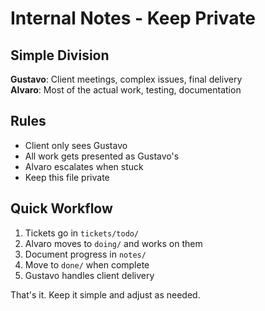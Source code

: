 # Internal Notes - Keep Private

## Simple Division

**Gustavo**: Client meetings, complex issues, final delivery  
**Alvaro**: Most of the actual work, testing, documentation

## Rules

- Client only sees Gustavo
- All work gets presented as Gustavo's
- Alvaro escalates when stuck
- Keep this file private

## Quick Workflow

1. Tickets go in `tickets/todo/`
2. Alvaro moves to `doing/` and works on them
3. Document progress in `notes/`
4. Move to `done/` when complete
5. Gustavo handles client delivery

That's it. Keep it simple and adjust as needed.
